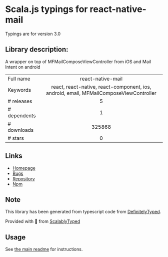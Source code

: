 
# Scala.js typings for react-native-mail

Typings are for version 3.0

## Library description:
A wrapper on top of MFMailComposeViewController from iOS and Mail Intent on android

|                    |                 |
| ------------------ | :-------------: |
| Full name          | react-native-mail |
| Keywords           | react, react-native, react-component, ios, android, email, MFMailComposeViewController |
| # releases         | 5 |
| # dependents       | 1 |
| # downloads        | 325868 |
| # stars            | 0 |

## Links
- [Homepage](https://github.com/chirag04/react-native-mail#readme)
- [Bugs](https://github.com/chirag04/react-native-mail/issues)
- [Repository](https://github.com/chirag04/react-native-mail)
- [Npm](https://www.npmjs.com/package/react-native-mail)
    


## Note
This library has been generated from typescript code from [DefinitelyTyped](https://definitelytyped.org).

Provided with :purple_heart: from [ScalablyTyped](https://github.com/oyvindberg/ScalablyTyped)

## Usage
See [the main readme](../../readme.md) for instructions.


